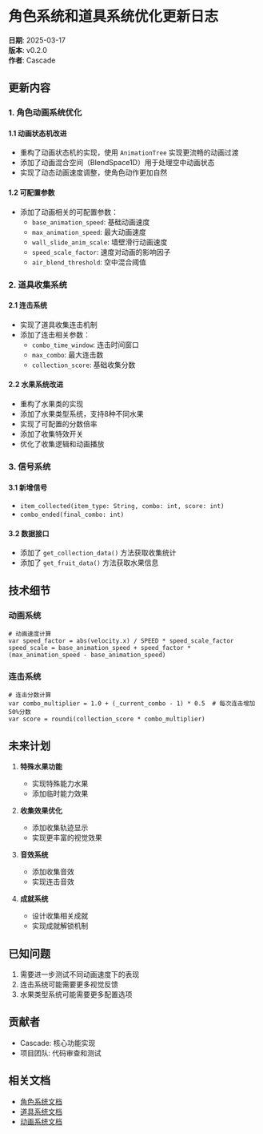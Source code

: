 # 角色系统和道具系统优化更新日志

**日期**: 2025-03-17  
**版本**: v0.2.0  
**作者**: Cascade

## 更新内容

### 1. 角色动画系统优化

#### 1.1 动画状态机改进

- 重构了动画状态机的实现，使用 `AnimationTree` 实现更流畅的动画过渡
- 添加了动画混合空间（BlendSpace1D）用于处理空中动画状态
- 实现了动态动画速度调整，使角色动作更加自然

#### 1.2 可配置参数

- 添加了动画相关的可配置参数：
  - `base_animation_speed`: 基础动画速度
  - `max_animation_speed`: 最大动画速度
  - `wall_slide_anim_scale`: 墙壁滑行动画速度
  - `speed_scale_factor`: 速度对动画的影响因子
  - `air_blend_threshold`: 空中混合阈值

### 2. 道具收集系统

#### 2.1 连击系统

- 实现了道具收集连击机制
- 添加了连击相关参数：
  - `combo_time_window`: 连击时间窗口
  - `max_combo`: 最大连击数
  - `collection_score`: 基础收集分数

#### 2.2 水果系统改进

- 重构了水果类的实现
- 添加了水果类型系统，支持8种不同水果
- 实现了可配置的分数倍率
- 添加了收集特效开关
- 优化了收集逻辑和动画播放

### 3. 信号系统

#### 3.1 新增信号

- `item_collected(item_type: String, combo: int, score: int)`
- `combo_ended(final_combo: int)`

#### 3.2 数据接口

- 添加了 `get_collection_data()` 方法获取收集统计
- 添加了 `get_fruit_data()` 方法获取水果信息

## 技术细节

### 动画系统

```gdscript
# 动画速度计算
var speed_factor = abs(velocity.x) / SPEED * speed_scale_factor
speed_scale = base_animation_speed + speed_factor * (max_animation_speed - base_animation_speed)
```

### 连击系统

```gdscript
# 连击分数计算
var combo_multiplier = 1.0 + (_current_combo - 1) * 0.5  # 每次连击增加50%分数
var score = roundi(collection_score * combo_multiplier)
```

## 未来计划

1. **特殊水果功能**
   - 实现特殊能力水果
   - 添加临时能力效果

2. **收集效果优化**
   - 添加收集轨迹显示
   - 实现更丰富的视觉效果

3. **音效系统**
   - 添加收集音效
   - 实现连击音效

4. **成就系统**
   - 设计收集相关成就
   - 实现成就解锁机制

## 已知问题

1. 需要进一步测试不同动画速度下的表现
2. 连击系统可能需要更多视觉反馈
3. 水果类型系统可能需要更多配置选项

## 贡献者

- Cascade: 核心功能实现
- 项目团队: 代码审查和测试

## 相关文档

- [角色系统文档](../character-system.md)
- [道具系统文档](../item-system.md)
- [动画系统文档](../animation-system.md)
